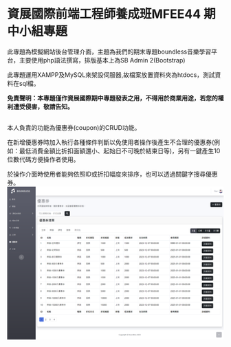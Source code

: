 # 資展國際前端工程師養成班MFEE44 期中小組專題 

此專題為模擬網站後台管理介面，主題為我們的期末專題boundless音樂學習平台，主要使用php語法撰寫，排版基本上為SB Admin 2(Bootstrap)

此專題運用XAMPP及MySQL來架設伺服器,故檔案放置資料夾為htdocs，測試資料在sql檔。

**免責聲明：本專題僅作資展國際期中專題發表之用，不得用於商業用途，若您的權利遭受侵害，敬請告知。**

##

本人負責的功能為優惠券(coupon)的CRUD功能。

在新增優惠券時加入執行各種條件判斷以免使用者操作後產生不合理的優惠券(例如：最低消費金額比折扣面額還小、起始日不可晚於結束日等)，另有一鍵產生10位數代碼方便操作者使用。

於操作介面時使用者能夠依照ID或折扣幅度來排序，也可以透過關鍵字搜尋優惠券。
![image](https://github.com/Mstarcra/boundless_back_end/blob/main/sampleimg.png)
